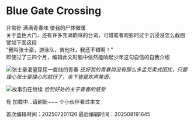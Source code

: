 ﻿# Blue Gate Crossing

非常好 满满青春味 使我的尸体微暖  
关于蓝色大门，还有许多充满韵味的台词，可惜笔者观影时过于沉浸没怎么截图 譬如下面这段  
“我叫张士豪，游泳队，吉他社，我还不错啊！”  
即使过了三四个月，编辑此文时脑中依然能响起少年这句自信的自我介绍


![张士豪渴望尿尿一直线的青春](/public/images/BlueGateCrossing1.png)
*还好我的青春尚没有那么多孟克柔式困扰，只要操心张士豪操心的就行了，余下皆是欢声笑语。*


![故事仍在继续](/public/images/BlueGateCrossing2.png)
*恰到好处的关于青春的感受*  

有 <span id="busuanzi_page_pv">加载中...请刷新~~~</span> 个小伙伴看过本文

<!-- 文章编辑时间信息 -->
首次编辑时间：202507201126
最后编辑时间：202508191645
<!-- 编辑时间信息结束 -->